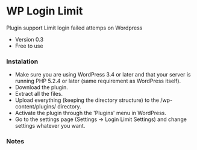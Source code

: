 # WP Login Limit
Plugin support Limit login failed attemps on Wordpress
* Version 0.3
* Free to use

### Instalation
* Make sure you are using WordPress 3.4 or later and that your server is running PHP 5.2.4 or later (same requirement as WordPress itself).
* Download the plugin.
* Extract all the files.
* Upload everything (keeping the directory structure) to the /wp-content/plugins/ directory.
* Activate the plugin through the 'Plugins' menu in WordPress.
* Go to the settings page (Settings -> Login Limit Settings) and change settings whatever you want.

### Notes
